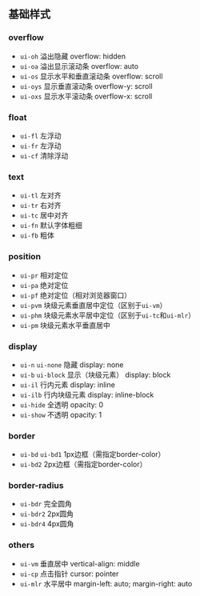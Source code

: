 ## 基础样式

### overflow

- `ui-oh` 溢出隐藏 overflow: hidden
- `ui-oa` 溢出显示滚动条 overflow: auto
- `ui-os` 显示水平和垂直滚动条 overflow: scroll
- `ui-oys` 显示垂直滚动条 overflow-y: scroll
- `ui-oxs` 显示水平滚动条 overflow-x: scroll

### float

- `ui-fl` 左浮动
- `ui-fr` 左浮动
- `ui-cf` 清除浮动

### text

- `ui-tl` 左对齐
- `ui-tr` 右对齐
- `ui-tc` 居中对齐
- `ui-fn` 默认字体粗细
- `ui-fb` 粗体

### position

- `ui-pr` 相对定位
- `ui-pa` 绝对定位
- `ui-pf` 绝对定位（相对浏览器窗口）
- `ui-pvm` 块级元素垂直居中定位（区别于`ui-vm`）
- `ui-phm` 块级元素水平居中定位（区别于`ui-tc`和`ui-mlr`）
- `ui-pm` 块级元素水平垂直居中

### display

- `ui-n` `ui-none` 隐藏 display: none
- `ui-b` `ui-block` 显示（块级元素） display: block
- `ui-il` 行内元素 display: inline
- `ui-ilb` 行内块级元素 display: inline-block
- `ui-hide` 全透明 opacity: 0
- `ui-show` 不透明 opacity: 1

### border

- `ui-bd` `ui-bd1` 1px边框（需指定border-color）
- `ui-bd2` 2px边框（需指定border-color）

### border-radius

- `ui-bdr` 完全圆角
- `ui-bdr2` 2px圆角
- `ui-bdr4` 4px圆角

### others

- `ui-vm` 垂直居中 vertical-align: middle
- `ui-cp` 点击指针 cursor: pointer
- `ui-mlr` 水平居中 margin-left: auto; margin-right: auto